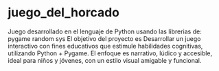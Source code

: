 # juego_del_horcado
Juego desarrollado en el lenguaje de Python usando las librerias de:
pygame
random
sys
El objetivo del proyecto es Desarrollar un juego interactivo con fines educativos que estimule habilidades cognitivas, utilizando Python + Pygame.
El enfoque es narrativo, lúdico y accesible, ideal para niños y jóvenes, con un estilo visual amigable y funcional.
